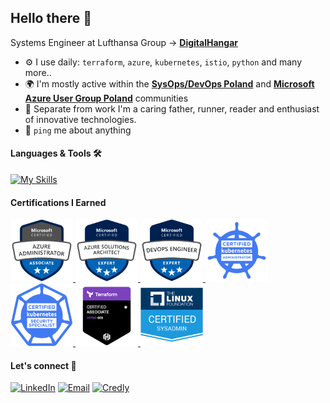 ## Hello there 👋

Systems Engineer at Lufthansa Group -> [**DigitalHangar**](http://digitalhangar.aero)<br>

- ⚙️ I use daily: `terraform`, `azure`, `kubernetes`, `istio`, `python` and many more..
- 🌍 I'm mostly active within the [**SysOps/DevOps Poland**](https://www.sysopspolska.pl) and [**Microsoft Azure User Group Poland**](https://www.meetup.com/pl-PL/microsoft-azure-users-group-poland/) communities
- 🏃 Separate from work I'm a caring father, runner, reader and enthusiast of innovative technologies.
- 💬 `ping` me about anything


#### Languages & Tools 🛠

[![My Skills](https://skillicons.dev/icons?i=terraform,azure,kubernetes,git,py,go,linux,bash,elasticsearch,cloudflare)](https://skillicons.dev)


#### Certifications I Earned 

<a href="https://learn.microsoft.com/api/credentials/share/en-us/BORECKIMIKOLAJ-6994/5706983D76D382EA?sharingId=D9D288E5A9AF06BA">
    <img src="certifications/az-104.png" alt="AZ-104" width="100">
</a>

<a href="https://learn.microsoft.com/api/credentials/share/en-us/BORECKIMIKOLAJ-6994/36A494E64272B34B?sharingId=D9D288E5A9AF06BA">
    <img src="certifications/az-305.png" alt="AZ-305" width="100">
</a>

<a href="https://learn.microsoft.com/api/credentials/share/en-us/BORECKIMIKOLAJ-6994/F0F842A5AC2A8444?sharingId=D9D288E5A9AF06BA">
    <img src="certifications/az-400.png" alt="AZ-400" width="100">
</a>

<a href="https://www.credly.com/badges/745a5163-0b3b-4f57-9232-60daab50e367/public_url">
    <img src="certifications/cka.png" alt="CKA" width="100">
</a>

<a href="https://www.credly.com/badges/68689ef2-25ff-460c-8985-a9e9de145ace/public_url">
    <img src="certifications/cks.png" alt="CKS" width="100">
</a>

<a href="https://www.credly.com/badges/c5215e97-b125-412a-8926-e263e62b2cbc/public_url">
    <img src="certifications/tf.png" alt="Terraform" width="100">
</a>

<a href="[https://learn.microsoft.com/api/credentials/share/en-us/BORECKIMIKOLAJ-6994/5706983D76D382EA?sharingId=D9D288E5A9AF06BA](https://www.credly.com/badges/ecb8367e-5c84-4810-bf75-bf304fea7fe5/public_url)">
    <img src="certifications/lfcs.png" alt="LFCS" width="100">
</a>


#### Let's connect 🤝

[![LinkedIn](https://img.shields.io/badge/LinkedIn-blue?style=for-the-badge&logo=Linkedin&logoColor=white)](https://www.linkedin.com/in/mikolajborecki/)
[![Email](https://img.shields.io/badge/Email-D14836?style=for-the-badge&logo=Gmail&logoColor=white)](mailto:mikolaj.borecki1@gmail.com)
[![Credly](https://img.shields.io/badge/Credly-orange?style=for-the-badge&logo=credly&logoColor=white)](https://www.credly.com/users/mikolaj-borecki.de5073e3)
